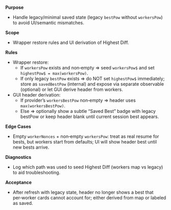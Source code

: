 **Purpose**
- Handle legacy/minimal saved state (legacy `bestPow` without `workersPow`) to avoid UI/semantic mismatches.

**Scope**
- Wrapper restore rules and UI derivation of Highest Diff.

**Rules**
- Wrapper restore:
  - If `workersPow` exists and non‑empty ⇒ seed `workersPow$` and set `highestPow$ = max(workersPow)`.
  - If only legacy `bestPow` exists ⇒ do NOT set `highestPow$` immediately; store as `savedBestPow` (internal) and expose via separate observable (optional) or let GUI derive header from workers.
- GUI header derivation:
  - If provider’s `workersBestPow` non‑empty ⇒ header uses `max(workersBestPow)`.
  - Else ⇒ optionally show a subtle “Saved Best” badge with legacy bestPow or keep header blank until current session best appears.

**Edge Cases**
- Empty `workerNonces` + non‑empty `workersPow`: treat as real resume for bests, but workers start from defaults; UI will show header best until new bests arrive.

**Diagnostics**
- Log which path was used to seed Highest Diff (workers map vs legacy) to aid troubleshooting.

**Acceptance**
- After refresh with legacy state, header no longer shows a best that per‑worker cards cannot account for; either derived from map or labeled as saved.
